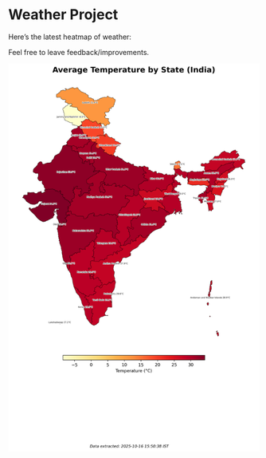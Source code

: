 # Weather Project

Here’s the latest heatmap of weather:

Feel free to leave feedback/improvements.

![India Heatmap](docs/assets/india_heatmap.png?v=F0C6F8)
